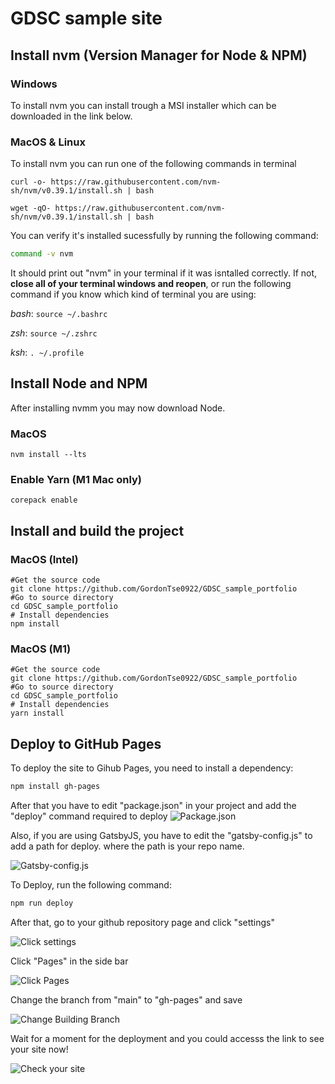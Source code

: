 # GDSC sample site

## Install nvm (Version Manager for Node & NPM)
### Windows
To install nvm you can install trough a MSI installer which can be downloaded in the link below.

### MacOS & Linux
To install nvm you can run one of the following commands in terminal 
```shell
curl -o- https://raw.githubusercontent.com/nvm-sh/nvm/v0.39.1/install.sh | bash
```
```shell
wget -qO- https://raw.githubusercontent.com/nvm-sh/nvm/v0.39.1/install.sh | bash
```

You can verify it's installed sucessfully by running the following command:
```sh
command -v nvm
```
It should print out "nvm" in your terminal if it was isntalled correctly. If not, **close all of your terminal windows and reopen**, or run the following command if you know which kind of terminal you are using:

*bash*: `source ~/.bashrc`

*zsh*: `source ~/.zshrc`

*ksh*: `. ~/.profile`

## Install Node and NPM
After installing nvmm you may now download Node.

### MacOS
```shell
nvm install --lts
```

### Enable Yarn (M1 Mac only)
```shell
corepack enable
```

## Install and build the project

### MacOS (Intel)
```shell
#Get the source code
git clone https://github.com/GordonTse0922/GDSC_sample_portfolio
#Go to source directory
cd GDSC_sample_portfolio
# Install dependencies
npm install
```
### MacOS (M1)
```shell
#Get the source code
git clone https://github.com/GordonTse0922/GDSC_sample_portfolio
#Go to source directory
cd GDSC_sample_portfolio
# Install dependencies
yarn install
```
## Deploy to GitHub Pages
To deploy the site to Gihub Pages, you need to install a dependency:
```sh
npm install gh-pages
```
After that you have to edit "package.json" in your project and add the "deploy" command required to deploy
![Package.json](https://user-images.githubusercontent.com/69568504/150546565-e528766d-2133-4548-afc9-743296728bf8.png)

Also, if you are using GatsbyJS, you have to edit the "gatsby-config.js" to add a path for deploy. where the path is your repo name.

![Gatsby-config.js](https://user-images.githubusercontent.com/69568504/150546906-dfab4342-0ab2-4f18-b400-9b2090051050.png)

To Deploy, run the following command:
```sh
npm run deploy
```

After that, go to your github repository page and click "settings"

![Click settings](https://user-images.githubusercontent.com/69568504/150547421-610fc78d-fc66-4b89-8407-b0063a3d040e.png)

Click "Pages" in the side bar

![Click Pages](https://user-images.githubusercontent.com/69568504/150547561-9e1bca55-f2df-4d94-b4a6-6d73666a8540.png)

Change the branch from "main" to "gh-pages" and save

![Change Building Branch](https://user-images.githubusercontent.com/69568504/150547721-d6a4707b-0c62-4182-92f4-9daf73928815.png)

Wait for a moment for the deployment and you could accesss the link to see your site now!

![Check your site](https://user-images.githubusercontent.com/69568504/150547910-0c2734dd-512c-406d-93ce-978b472bb925.png)
